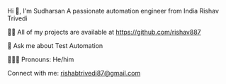 Hi 👋, I'm Sudharsan
A passionate automation engineer from India
Rishav Trivedi

👨‍💻 All of my projects are available at https://github.com/rishav887

💬 Ask me about Test Automation

👨🏽‍💻 Pronouns: He/him

Connect with me:
rishabtrivedi87@gmail.com






